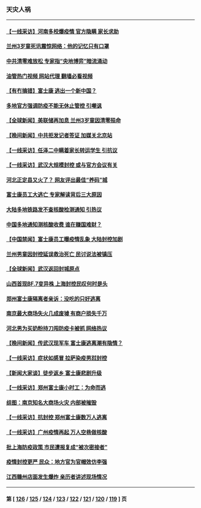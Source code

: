 ### 天灾人祸
---
#### [【一线采访】河南多校爆疫情 官方隐瞒 家长求助](../../pages/ncid280/n13858608.md?11040445) 
#### [兰州3岁童死讯震惊网络：他的记忆只有口罩](../../pages/ncid280/n13858905.md?11040445) 
#### [中共清零难放松 专家指“央地博弈”暗流涌动](../../pages/ncid280/n13858507.md?11040445) 
#### [油管热门视频 网站代理 翻墙必看视频](http://132.145.103.77:81/youtube.html?11040445)
#### [【有冇搞错】富士康 逃出一个新中国？](../../pages/ncid280/n13858519.md?11040445) 
#### [多地官方强调防疫不能无休止管控 引嘲讽](../../pages/ncid280/n13858596.md?11040445) 
#### [【全球新闻】美联储再加息 兰州3岁童因清零殒命](../../pages/ncid280/n13857876.md?11040445) 
#### [【晚间新闻】中共拒发记者签证 加媒关北京站](../../pages/ncid280/n13858607.md?11040445) 
#### [【一线采访】任泽二中瞒着家长转运学生 引抗议](../../pages/ncid280/n13857848.md?11040445) 
#### [【一线采访】武汉大规模封控 或与官方会议有关](../../pages/ncid280/n13857854.md?11040445) 
#### [河北正定县又火了？ 网友评出最佳“养码”城](../../pages/ncid280/n13857920.md?11040445) 
#### [富士康员工大逃亡 专家解读背后三大原因](../../pages/ncid280/n13857885.md?11040445) 
#### [大陆多地铁路发不查核酸检测通知 引热议](../../pages/ncid280/n13857877.md?11040445) 
#### [中国多地通知测核酸收费 谁在赚国难财？](../../pages/ncid280/n13857855.md?11040445) 
#### [【中国禁闻】富士康员工曝疫情乱象 大陆封控加剧](../../pages/ncid280/n13857781.md?11040445) 
#### [兰州男童因封控延误救治死亡 民讨说法被镇压](../../pages/ncid280/n13857567.md?11040445) 
#### [【全球新闻】武汉返回封城原点](../../pages/ncid280/n13857784.md?11040445) 
#### [山西首现BF.7变异株 上海封控民叹何时是头](../../pages/ncid280/n13857091.md?11040445) 
#### [郑州富士康隔离者亲诉：没吃的只好逃离](../../pages/ncid280/n13857251.md?11040445) 
#### [南京最大商场失火几成废墟 有商户损失千万](../../pages/ncid280/n13856865.md?11040445) 
#### [河北男为买奶粉持刀闯防疫卡被抓 网络热议](../../pages/ncid280/n13856778.md?11040445) 
#### [【晚间新闻】传武汉现军车 富士康逃离潮有隐情？](../../pages/ncid280/n13857050.md?11040445) 
#### [【一线采访】症状如感冒 拉萨染疫男怼封控](../../pages/ncid280/n13856325.md?11040445) 
#### [【新闻大家谈】徒步返乡 富士康悲剧升级](../../pages/ncid280/n13856513.md?11040445) 
#### [【一线采访】郑州富士康小时工：为命而逃](../../pages/ncid280/n13856200.md?11040445) 
#### [组图：南京知名大商场火灾 内部被摧毁](../../pages/ncid280/n13856156.md?11040445) 
#### [【一线采访】抗封控 郑州富士康数万人逃离](../../pages/ncid280/n13855945.md?11040445) 
#### [【一线采访】广州疫情再起 万人空巷做核酸](../../pages/ncid280/n13855849.md?11040445) 
#### [批上海防疫政策 市民遭报复成“被次密接者”](../../pages/ncid280/n13855732.md?11040445) 
#### [疫情封控更严 民众：地方官为官帽效仿李强](../../pages/ncid280/n13855785.md?11040445) 
#### [江西赣州店面发生爆炸 亲历者讲述现场情况](../../pages/ncid280/n13855742.md?11040445) 

---
#### 第 [ [126](./126.md?11040445) / [125](./125.md?11040445) / [124](./124.md?11040445) / [123](./123.md?11040445) / [122](./122.md?11040445) / [121](./121.md?11040445) / [120](./120.md?11040445) / [119](./119.md?11040445) ] 页
